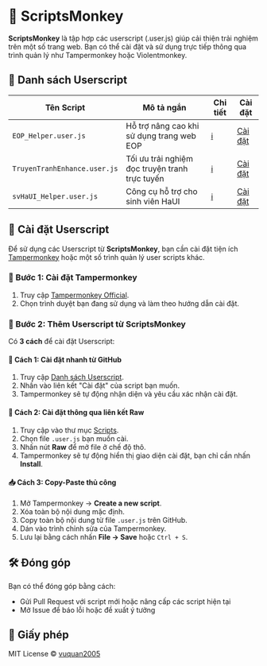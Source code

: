 # 🐒 ScriptsMonkey

**ScriptsMonkey** là tập hợp các userscript (.user.js) giúp cải thiện trải nghiệm trên một số trang web. Bạn có thể cài đặt và sử dụng trực tiếp thông qua trình quản lý như Tampermonkey hoặc Violentmonkey.

## 📂 Danh sách Userscript

| Tên Script                   | Mô tả ngắn                                     | Chi tiết                                        | Cài đặt                                         |
| ---------------------------- | ---------------------------------------------- | ----------------------------------------------- | ----------------------------------------------- |
| `EOP_Helper.user.js`         | Hỗ trợ nâng cao khi sử dụng trang web EOP      | [ℹ️](./Scripts/EOP_Helper.user.js.md)         | [Cài đặt](.raw/main/Scripts/EOP_Helper.user.js)         |
| `TruyenTranhEnhance.user.js` | Tối ưu trải nghiệm đọc truyện tranh trực tuyến | [ℹ️](./Scripts/TruyenTranhEnhance.user.js.md) | [Cài đặt](.raw/main/Scripts/TruyenTranhEnhance.user.js) |
| `svHaUI_Helper.user.js`      | Công cụ hỗ trợ cho sinh viên HaUI              | [ℹ️](./Scripts/svHaUI_Helper.user.js.md)      | [Cài đặt](.raw/main/Scripts/svHaUI_Helper.user.js)      |

## 🚀 Cài đặt Userscript

Để sử dụng các Userscript từ **ScriptsMonkey**, bạn cần cài đặt tiện ích [Tampermonkey](https://www.tampermonkey.net/) hoặc một số trình quản lý user scripts khác.

### 🔹 Bước 1: Cài đặt Tampermonkey

1. Truy cập [Tampermonkey Official](https://www.tampermonkey.net/).
2. Chọn trình duyệt bạn đang sử dụng và làm theo hướng dẫn cài đặt.

### 🔹 Bước 2: Thêm Userscript từ ScriptsMonkey

Có **3 cách** để cài đặt Userscript:

#### 🔗 **Cách 1: Cài đặt nhanh từ GitHub**

1. Truy cập [Danh sách Userscript](#-Danh-sách-Userscript).
2. Nhấn vào liên kết "Cài đặt" của script bạn muốn.
3. Tampermonkey sẽ tự động nhận diện và yêu cầu xác nhận cài đặt.

#### 🔗 **Cách 2: Cài đặt thông qua liên kết Raw**

1. Truy cập vào thư mục [Scripts](./Scripts).
2. Chọn file `.user.js` bạn muốn cài.
3. Nhấn nút **Raw** để mở file ở chế độ thô.
4. Tampermonkey sẽ tự động hiển thị giao diện cài đặt, bạn chỉ cần nhấn **Install**.

#### 📥 **Cách 3: Copy-Paste thủ công**

1. Mở Tampermonkey → **Create a new script**.
2. Xóa toàn bộ nội dung mặc định.
3. Copy toàn bộ nội dung từ file `.user.js` trên GitHub.
4. Dán vào trình chỉnh sửa của Tampermonkey.
5. Lưu lại bằng cách nhấn **File → Save** hoặc `Ctrl + S`.

## 🛠 Đóng góp

Bạn có thể đóng góp bằng cách:

-   Gửi Pull Request với script mới hoặc nâng cấp các script hiện tại
-   Mở Issue để báo lỗi hoặc đề xuất ý tưởng

## 📄 Giấy phép

MIT License © [vuquan2005](https://github.com/vuquan2005)
